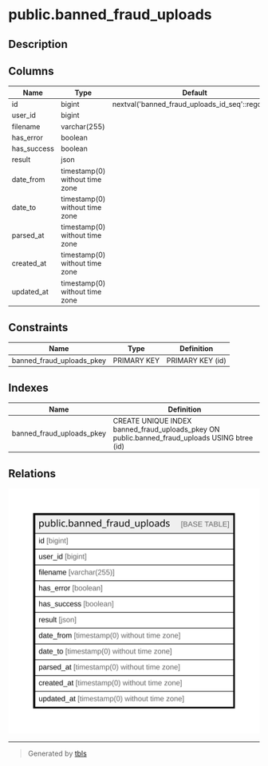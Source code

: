 # public.banned_fraud_uploads

## Description

## Columns

| Name | Type | Default | Nullable | Children | Parents | Comment |
| ---- | ---- | ------- | -------- | -------- | ------- | ------- |
| id | bigint | nextval('banned_fraud_uploads_id_seq'::regclass) | false |  |  |  |
| user_id | bigint |  | false |  |  |  |
| filename | varchar(255) |  | false |  |  |  |
| has_error | boolean |  | true |  |  |  |
| has_success | boolean |  | true |  |  |  |
| result | json |  | true |  |  |  |
| date_from | timestamp(0) without time zone |  | true |  |  |  |
| date_to | timestamp(0) without time zone |  | true |  |  |  |
| parsed_at | timestamp(0) without time zone |  | true |  |  |  |
| created_at | timestamp(0) without time zone |  | true |  |  |  |
| updated_at | timestamp(0) without time zone |  | true |  |  |  |

## Constraints

| Name | Type | Definition |
| ---- | ---- | ---------- |
| banned_fraud_uploads_pkey | PRIMARY KEY | PRIMARY KEY (id) |

## Indexes

| Name | Definition |
| ---- | ---------- |
| banned_fraud_uploads_pkey | CREATE UNIQUE INDEX banned_fraud_uploads_pkey ON public.banned_fraud_uploads USING btree (id) |

## Relations

![er](public.banned_fraud_uploads.svg)

---

> Generated by [tbls](https://github.com/k1LoW/tbls)
